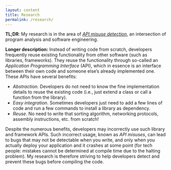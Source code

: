 ```yaml
---
layout: content
title: Research
permalink: /research/
---
```


**TL;DR**: My research is in the area of [*API misuse
detection*](https://sarahnadi.org/smr/api-misuse/), an intersection of program
analysis and software engineering.


**Longer description:** Instead of writing code from scratch, developers
frequently reuse existing functionality from other software (such as libraries,
frameworks). They reuse the functionality through so-called an *Application
Programming Interface* (API), which in essence is an interface between their own code
and someone else’s already implemented one. These APIs have several benefits:
- *Abstraction.* Developers do not need to know the fine implementation details
to reuse the existing code (i.e., just extend a class or call a function from the
library).
- *Easy integration*. Sometimes developers just need to add a few lines of code
and run a few commands to install a library as dependency.
- *Reuse*. No need to write that sorting algorithm, networking protocols,
assembly instructions, etc. from scratch!

Despite the numerous benefits, developers may incorrectly use such library and
framework APIs. Such incorrect usage, known as *API misuses*, can lead to bugs
that may not be detectable when you write, and only when you actually deploy
your application and it crashes at some point (for tech people: mistakes cannot
be determined at compile time due to the halting problem). My research is
therefore striving to help developers detect and prevent these bugs before
compiling the code.

<!--**Other work:** Earlier in my master's degree, I spent some time in the area of
software variability and reuse (e.g., software product lines, variability
implementation strategies). We collaborated with the [IBM/Eclipse
OMR](https://github.com/eclipse/omr) team to help them better understand the
challenges and constraints in their software, and subsequently [provided
guidance](https://github.com/eclipse/omr/issues/5276#issue-630075221) on how to
tackle these problems.-->


